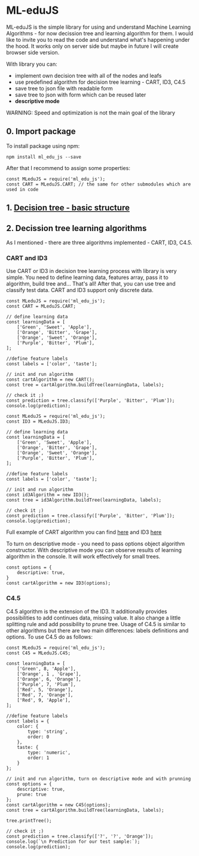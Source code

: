 # ML-eduJS
ML-eduJS is the simple library for using and understand Machine Learning Algorithms - for now decission tree and learning algorithm for them. I would like to invite you to read the code and understand what's happening under the hood. It works only on server side but maybe in future I will create browser side version.

With library you can:
- implement own decision tree with all of the nodes and leafs
- use predefined algorithm for decision tree learning - CART, ID3, C4.5
- save tree to json file with readable form
- save tree to json with form which can be reused later
- **descriptive mode**

WARNING: Speed and optimization is not the main goal of the library

## 0. Import package

To install package using npm:

```
npm install ml_edu_js --save
```

After that I recommend to assign some properties:

```
const MLeduJS = require('ml_edu_js');
const CART = MLeduJS.CART; // the same for other submodules which are used in code
```
## 1. [Decision tree - basic structure](https://github.com/kamilogerto2/ML-eduJS/wiki/Decision-Tree---basic-structure)

## 2. Decission tree learning algorithms
As I mentioned - there are three algorithms implemented - CART, ID3, C4.5.

### CART and ID3
Use CART or ID3 in decision tree learning process with library is very simple. You need to define learning data, features array, pass it to algorithm, build tree and... That's all! After that, you can use tree and classify test data. CART and ID3 support only discrete data.

```
const MLeduJS = require('ml_edu_js');
const CART = MLeduJS.CART;

// define learning data
const learningData = [
    ['Green', 'Sweet', 'Apple'],
    ['Orange', 'Bitter', 'Grape'],
    ['Orange', 'Sweet', 'Orange'],
    ['Purple', 'Bitter', 'Plum'],
];

//define feature labels
const labels = ['color', 'taste'];

// init and run algorithm
const cartAlgorithm = new CART();
const tree = cartAlgorithm.buildTree(learningData, labels);

// check it ;)
const prediction = tree.classify(['Purple', 'Bitter', 'Plum']);
console.log(prediction);
```

```
const MLeduJS = require('ml_edu_js');
const ID3 = MLeduJS.ID3;

// define learning data
const learningData = [
    ['Green', 'Sweet', 'Apple'],
    ['Orange', 'Bitter', 'Grape'],
    ['Orange', 'Sweet', 'Orange'],
    ['Purple', 'Bitter', 'Plum'],
];

//define feature labels
const labels = ['color', 'taste'];

// init and run algorithm
const id3Algorithm = new ID3();
const tree = id3Algorithm.buildTree(learningData, labels);

// check it ;)
const prediction = tree.classify(['Purple', 'Bitter', 'Plum']);
console.log(prediction);
```
Full example of CART algorithm you can find [here](examples/cart.js) and ID3 [here](examples/id3.js)

To turn on descriptive mode - you need to pass options object algorithm constructor. With descriptive mode you can observe results of learning algorithm in the console. It will work effectively for small trees. 

```
const options = {
    descriptive: true,
}
const cartAlgorithm = new ID3(options);
```

### C4.5
C4.5 algorithm is the extension of the ID3. It additionally provides possibilities to add continues data, missing value. It also change a little splitting rule and add possibility to prune tree.
Usage of C4.5 is similar to other algorithms but there are two main differences: labels definitions and options. To use C4.5 do as follows:
 
```
const MLeduJS = require('ml_edu_js');
const C45 = MLeduJS.C45;

const learningData = [
    ['Green', 8, 'Apple'],
    ['Orange', 1 , 'Grape'],
    ['Orange', 6, 'Orange'],
    ['Purple', 7, 'Plum'],
    ['Red', 5, 'Orange'],
    ['Red', 7, 'Orange'],
    ['Red', 9, 'Apple'],
];

//define feature labels
const labels = {
    color: {
        type: 'string',
        order: 0
    },
    taste: {
        type: 'numeric',
        order: 1
    }
};

// init and run algorithm, turn on descriptive mode and with prunning
const options = {
    descriptive: true,
    prune: true
};
const cartAlgorithm = new C45(options);
const tree = cartAlgorithm.buildTree(learningData, labels);

tree.printTree();

// check it ;)
const prediction = tree.classify(['?', '?', 'Orange']);
console.log(`\n Prediction for our test sample:`);
console.log(prediction);
```
